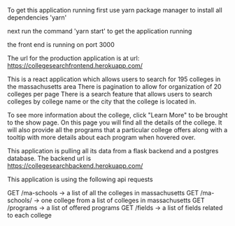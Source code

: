 To get this application running first use yarn package manager to install all dependencies 'yarn'

next run the command 'yarn start' to get the application running

the front end is running on port 3000

The url for the production application is at url: https://collegesearchfrontend.herokuapp.com/

This is a react application which allows users to search for 195 colleges in the massachusetts area
There is pagination to allow for organization of 20 colleges per page
There is a search feature that allows users to search colleges by college name or the city that the college is located in.

To see more information about the college, click "Learn More" to be brought to the show page.
On this page you will find all the details of the college.
It will also provide all the programs that a particular college offers along with a tooltip with more details about each program when hovered over.

This application is pulling all its data from a flask backend and a postgres database.
The backend url is https://collegesearchbackend.herokuapp.com/

This application is using the following api requests

GET /ma-schools -> a list of all the colleges in massachusetts
GET /ma-schools/<name> -> one college from a list of colleges in massachusetts
GET /programs -> a list of offered programs
GET /fields -> a list of fields related to each college